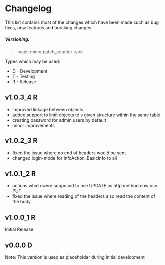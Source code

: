 # Changelog
This list contains most of the changes which have been made such as bug fixes, new features and breaking changes.

##### Versioning:
> major.minor.patch_counter type

Types which may be used:
- D - Development
- T - Testing
- R - Release
    
## v1.0.3_4 R
- improved linkage between objects
- added support to limit objects to s given structure within the same table
- creating password for admin users by default
- minor improvements
## v1.0.2_3 R
- fixed the issue where no end of headers would be sent
- changed login-mode for InfoAction_BasicInfo to all
## v1.0.1_2 R
- actions which were supposed to use UPDATE as http method now use PUT
- fixed the issue where reading of the headers also read the content of the body
## v1.0.0_1 R
Initial Release
## v0.0.0 D
Note: This version is used as placeholder during initial development
